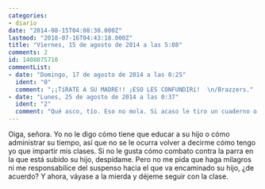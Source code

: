 ```yaml
---
categories:
- diario
date: "2014-08-15T04:08:30.000Z"
lastmod: "2018-07-16T04:43:18.000Z"
title: "Viernes, 15 de agosto de 2014 a las 5:08"
comments: 2
id: 1408075710
commentList:
- date: "Domingo, 17 de agosto de 2014 a las 0:25"
  ident: "0"
  comment: "¡¡TíRATE A SU MADRE!! ¡ESO LES CONFUNDIRí!  \n/Brazzers."
- date: "Lunes, 25 de agosto de 2014 a las 0:37"
  ident: "2"
  comment: "Qué asco, tío. Eso no mola. Si acaso le tiro un cuaderno o el lápiz para que se vaya a hacer gárgaras o algo."
---
```


Oiga, señora. Yo no le digo cómo tiene que educar a su hijo o cómo administrar su tiempo, así que no se le ocurra volver a decirme cómo tengo yo que impartir mis clases. Si no le gusta cómo combato contra la parra en la que está subido su hijo, despídame. Pero no me pida que haga milagros ni me responsabilice del suspenso hacia el que va encaminado su hijo, ¿de acuerdo? Y ahora, váyase a la mierda y déjeme seguir con la clase.